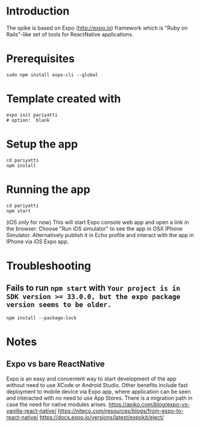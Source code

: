 
# Introduction
The spike is based on Expo (http://expo.io) framework which is "Ruby on Rails"-like set of tools for ReactNative applications.

# Prerequisites
```
sudo npm install expo-cli --global
```

# Template created with
```
expo init pariyatti
# option: `blank`
```

# Setup the app
```
cd pariyatti
npm install

```

# Running the app
```
cd pariyatti
npm start

```

(iOS only for now)
This will start Expo console web app and open a link in the browser. Choose "Run iOS simulator" to see the app in OSX IPhone Simulator. Alternatively publish it in Echo profile and interact with the app in IPhone via iOS Expo app.  


# Troubleshooting

## Fails to run `npm start` with `Your project is in SDK version >= 33.0.0, but the expo package version seems to be older.`

```
npm install --package-lock
```

# Notes

## Expo vs bare ReactNative

Expo is an easy and convenient way to start development of the app without need to use XCode or Android Studio. Other benefits include fast deployment to mobile device via Expo app, where application can be seen and interacted with no need to use App Stores. There is a migration path in case the need for native modules arises.
https://apiko.com/blog/expo-vs-vanilla-react-native/
https://niteco.com/resources/blogs/from-expo-to-react-native/
https://docs.expo.io/versions/latest/expokit/eject/
